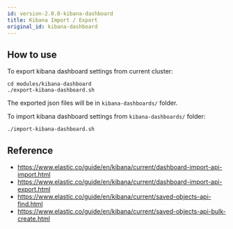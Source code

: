 ```yaml
---
id: version-2.0.0-kibana-dashboard
title: Kibana Import / Export
original_id: kibana-dashboard
---
```

## How to use
To export kibana dashboard settings from current cluster:

```
cd modules/kibana-dashboard
./export-kibana-dashboard.sh
```

The exported json files will be in `kibana-dashboards/` folder.

To import kibana dashboard settings from `kibana-dashboards/` folder:

```
./import-kibana-dashboard.sh
```

## Reference

- https://www.elastic.co/guide/en/kibana/current/dashboard-import-api-import.html
- https://www.elastic.co/guide/en/kibana/current/dashboard-import-api-export.html
- https://www.elastic.co/guide/en/kibana/current/saved-objects-api-find.html
- https://www.elastic.co/guide/en/kibana/current/saved-objects-api-bulk-create.html
